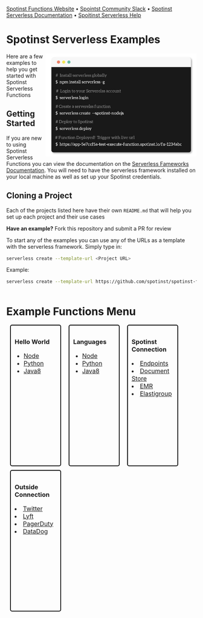 
[Spotinst Functions Website](https://spotinst.com/products/spotinst-functions/) • [Spointst Community Slack](https://join.slack.com/t/spotinst-community/shared_invite/enQtMjM5MjUzMDYwMzY4LTQ4YjNkODgyNmE3MGE4ZjU3MjdmZmQ0ZTk3NTZmOTNmZmI3NjFhYjYwNzI1MzAxMzM1Yzk3NTY5MDhiN2U3Zjg) • [Spotinst Serverless Documentation](https://serverless.com/framework/docs/providers/spotinst/) • [Spoitinst Serverless Help](https://help.spotinst.com/hc/en-us/categories/115000701089-Spotinst-Functions-)

# Spotinst Serverless Examples

<img align="right" width="400" src="./assets/terminal.jpg" />

Here are a few examples to help you get started with Spotinst Serverless Functions

## Getting Started 

If you are new to using Spotinst Serverless Functions you can view the documentation on the [Serverless Fameworks Documentation](https://serverless.com/framework/docs/providers/spotinst/). You will need to have the serverless framework installed on your local machine as well as set up your Spotinst credentials.

## Cloning a Project

Each of the projects listed here have their own `README.md` that will help you set up each project and their use cases

**Have an example?** Fork this repository and submit a PR for review

To start any of the examples you can use any of the URLs as a template with the serverless framework. Simply type in:

```bash
serverless create --template-url <Project URL>
```

Example:

```bash
serverless create --template-url https://github.com/spotinst/spotinst-functions-examples/tree/master/node-spotinst-api-getGroups
```

<style>
.menu-group{
	display:inline-block;
}
.single-menu{
	width: 22%;
	min-height:350px;
    float:left;
    border: 2px solid black;
    border-radius: 5px;
	padding: 10px 10px;
	margin: 10px 10px;
	margin-top: 0px;
}
li{
	font-size: 16px;
}
</style>

<div class="menu-group">
	<h1>Example Functions Menu</h1>
	<div class="single-menu">
		<h3>Hello World</h3>
		<ul>
			<a href="./node-hello-world.md"><li>Node</li></a>
			<a href="./python-hello-world.md"><li>Python</li></a>
			<a href="./java8-hello-world.md"><li>Java8</li></a>
		</ul>
	</div>
   	<div class="single-menu">
		<h3>Languages</h3>
		<ul>
			<a href="./node.md"><li>Node</li></a>
			<a href="./python.md"><li>Python</li></a>
			<a href="./java8.md"><li>Java8</li></a>
		</ul>
	</div>
	<div class="single-menu">
		<h3>Spotinst Connection</h3>
			<a href="./endpoints.md"><li>Endpoints</li></a>
			<a href="./document-store.md"><li>Document Store</li></a>
			<a href="./emr.md"><li>EMR</li></a>
			<a href="./elastigroup.md"><li>Elastigroup</li></a>
	</div>
	<div class="single-menu">
		<h3>Outside Connection</h3>
			<a href="./node-twitter-vision"><li>Twitter</li></a>
			<a href="./node-lyft-webApp"><li>Lyft</li></a>
			<a href="./node-pagerduty-connection"><li>PagerDuty</li></a>
			<a href="./datadog.md"><li>DataDog</li></a>
	</div>
</div>



